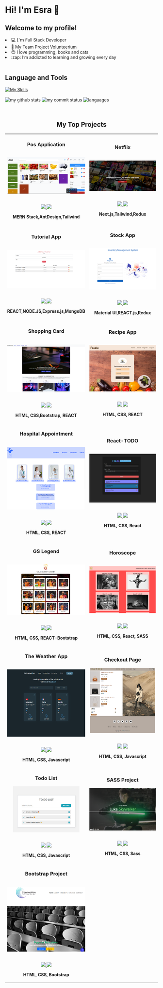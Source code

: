 <h1> Hi! I'm Esra 👋</h1>
<h2> Welcome to my profile! </h2> 

<li> 💻 𝖨'𝗆 𝖥ull Stack Developer </li>
<li> 🧠 My Team Project <a href="https://volunteerium.com/">Volunteerium </a> 
</li>
<li> 😍 I love programming, books and cats </li>
<li> :zap: I’m addicted to learning and growing every day</li>

<br/>
<h2>Language and Tools</h2>

[![My Skills](https://skillicons.dev/icons?i=html,css,js,react,vue,sass,bootstrap,tailwind,vscode,postman,github,linux,figma,nodejs,expressjs,mongodb&theme=dark&perline=5)](https://skillicons.dev)
<br/>
<br/>
<img src="https://github-readme-stats.vercel.app/api?username=eflatuna&theme=chartreuse-dark" alt="my github stats" width="33%"/>
<img src="https://github-readme-streak-stats.herokuapp.com/?user=eflatuna&theme=chartreuse-dark" alt="my commit status" width="33%"/>
<img src="https://github-readme-stats.vercel.app/api/top-langs/?username=eflatuna&theme=chartreuse-dark&layout=compact" alt="languages" width="30%">
<br/>

</br>
<h2 align="center">My Top Projects</h2>


<div align="center">
	<table>
		 <tr>
<!-- 			 <td width="50%">
				<h3 align="center">Tutorial App</h3>
				<br/>
				<div align="center">  
					<a href="https://tutorial-app-fawn.vercel.app/" >
						<img src="./img/tutorial.png" alt="project 1 target="_blank"" height="100%" />
					</a>
					<br/>
					<br/>
					<p>
						<a href="https://github.com/eflatuna/Tutorial_app" target="_blank">
							<img src="https://img.shields.io/badge/Repo-lightgrey?style=for-the-badge&logo=github"/>
						</a>  
						<a href="https://tutorial-app-fawn.vercel.app/" target="_blank">
              <img src="https://img.shields.io/badge/Live-lightgrey?style=for-the-badge&color=0892d0"/>
						</a>
					</p>
					<p><strong> REACT,NODE.JS,Express.js,MongoDB  </strong></p>
          <p>
					</p>
				</div>
			</td> -->
			  <td width="50%">
				<h3 align="center">Pos Application</h3>
				<br/>
				<div align="center">  
					<a href="https://mern-pos-application-client007.onrender.com/" >
						<img src="./img/pos_application.png" alt="project 1 target="_blank"" height="100%" />
					</a>
					<br/>
					<br/>
					<p>
						<a href="https://github.com/eflatuna/mern_pos_application" target="_blank">
							<img src="https://img.shields.io/badge/Repo-lightgrey?style=for-the-badge&logo=github"/>
						</a>  
						<a href="https://mern-pos-application-client007.onrender.com/" target="_blank">
              <img src="https://img.shields.io/badge/Live-lightgrey?style=for-the-badge&color=0892d0"/>
						</a>
					</p>
					<p><strong>MERN Stack,AntDesign,Tailwind</strong></p>
          <p>
					</p>
				</div>
			</td>
	 <td width="50%">
				<h3 align="center">Netflix</h3>
				<br/>
				<div align="center">  
					<a href="https://netflix-two-gilt.vercel.app/" >
						<img src="./img/netflix1.png" alt="project 1 target="_blank"" height="100%" />
					</a>
					<br/>
					<br/>
					<p>
						<a href="https://github.com/eflatuna/netflix" target="_blank">
							<img src="https://img.shields.io/badge/Repo-lightgrey?style=for-the-badge&logo=github"/>
						</a>  
						<a href="https://netflix-two-gilt.vercel.app/" target="_blank">
              <img src="https://img.shields.io/badge/Live-lightgrey?style=for-the-badge&color=0892d0"/>
						</a>
					</p>
					<p><strong>Next.js,Tailwind,Redux </strong></p>
          <p>
					</p>
				</div>
			</td>
    </tr>
 <tr> <td width="50%">
	 <h3 align="center">Tutorial App</h3>
				<br/>
				<div align="center">  
                                       <a href="https://tutorial-app-fawn.vercel.app/" >
						<img src="./img/tutorial.png" alt="project 1 target="_blank"" height="100%" />
					</a>
					<br/>
					<br/>
					<p>
			<a href="https://github.com/eflatuna/Tutorial_app" target="_blank">
							<img src="https://img.shields.io/badge/Repo-lightgrey?style=for-the-badge&logo=github"/>
						</a>  
						<a href="https://tutorial-app-fawn.vercel.app/" target="_blank">
              <img src="https://img.shields.io/badge/Live-lightgrey?style=for-the-badge&color=0892d0"/>
						</a>
					</p>
						<p><strong> REACT,NODE.JS,Express.js,MongoDB  </strong></p>
          <p>
					</p>
				</div>
			</td>
	 <td width="50%">
				<h3 align="center">Stock App</h3>
				<br/>
				<div align="center">  
					<a href="https://stock-app.vercel.app/" >
						<img src="./img/stock.png" alt="project 1 target="_blank"" height="100%" />
					</a>
					<br/>
					<br/>
					<p>
						<a href="https://github.com/eflatuna/Stock_App" target="_blank">
							<img src="https://img.shields.io/badge/Repo-lightgrey?style=for-the-badge&logo=github"/>
						</a>  
						<a href="https://stock-app.vercel.app/" target="_blank">
              <img src="https://img.shields.io/badge/Live-lightgrey?style=for-the-badge&color=0892d0"/>
						</a>
					</p>
					<p><strong>Material UI,REACT.js,Redux </strong></p>
          <p>
					</p>
				</div>
			</td>
    </tr>	

  
 <tr> <td width="50%">
				<h3 align="center">Shopping Card</h3>
				<br/>
				<div align="center">  
					<a href="https://card-project-efla.netlify.app/" >
						<img src="./img/card_project.png" alt="project 1 target="_blank"" height="100%" />
					</a>
					<br/>
					<br/>
					<p>
						<a href="https://github.com/eflatuna/Card_Project" target="_blank">
							<img src="https://img.shields.io/badge/Repo-lightgrey?style=for-the-badge&logo=github"/>
						</a>  
						<a href="https://card-project-efla.netlify.app/" target="_blank">
              <img src="https://img.shields.io/badge/Live-lightgrey?style=for-the-badge&color=0892d0"/>
						</a>
					</p>
					<p><strong>HTML, CSS,Bootstrap, REACT  </strong></p>
          <p>
					</p>
				</div>
			</td>
	 <td width="50%">
				<h3 align="center">Recipe App</h3>
				<br/>
				<div align="center">  
					<a href="https://recipeapp-taupe.vercel.app/" >
						<img src="./img/recipe.png" alt="project 1 target="_blank"" height="100%" />
					</a>
					<br/>
					<br/>
					<p>
						<a href="https://github.com/eflatuna/Recipe_App" target="_blank">
							<img src="https://img.shields.io/badge/Repo-lightgrey?style=for-the-badge&logo=github"/>
						</a>  
						<a href="https://recipeapp-taupe.vercel.app/" target="_blank">
              <img src="https://img.shields.io/badge/Live-lightgrey?style=for-the-badge&color=0892d0"/>
						</a>
					</p>
					<p><strong>HTML, CSS, REACT  </strong></p>
          <p>
					</p>
				</div>
			</td>
    </tr>	
  
 <tr><td width="50%">
				<h3 align="center">Hospital Appointment</h3>
				<br/>
				<div align="center">  
					<a href="https://hospital-appointment-efla.netlify.app/" >
						<img src="./img/hospital3..png" alt="project 1 target="_blank"" height="100%" />
					</a>
					<br/>
					<br/>
					<p>
						<a href="https://github.com/eflatuna/Hospital_Appointment" target="_blank">
							<img src="https://img.shields.io/badge/Repo-lightgrey?style=for-the-badge&logo=github"/>
						</a>  
						<a href="https://hospital-appointment-efla.netlify.app/" target="_blank">
              <img src="https://img.shields.io/badge/Live-lightgrey?style=for-the-badge&color=0892d0"/>
						</a>
					</p>
					<p><strong>HTML, CSS, REACT  </strong></p>
          <p>
					</p>
				</div>
			</td>
			<td width="50%">
				<h3 align="center">React-TODO</h3>
                                 <br/>
				<div align="center" >  
					<a href='https://react-todo-app-efla.netlify.app/' target="_blank">
						<img src="./img/todo-app.png" alt="project 2" height="100%" margin-bottom="30px" />
					</a>
					<br/>
					<br/>
					<p>
						<a href="https://github.com/eflatuna/react_todo_app" target="_blank">
							<img src="https://img.shields.io/badge/Repo-lightgrey?style=for-the-badge&logo=github"/>
						</a>  
						<a href="https://react-todo-app-efla.netlify.app/" target="_blank">
							<img src="https://img.shields.io/badge/Live-lightgrey?style=for-the-badge&color=0892d0"/>
						</a>	
					</p>
					 <p><strong>HTML, CSS, React </strong></p>
					<p> </p>
				</div>
        </tr>	
	
<tr>
			<td width="50%">
				<h3 align="center">GS Legend</h3>
				<br/>
				<div align="center">  
					<a href="https://gs-legend.vercel.app/" >
						<img src="./img/gs-legend.png" alt="project 1 target="_blank"" height="100%" />
					</a>
					<br/>
					<br/>
					<p>
						<a href="https://github.com/eflatuna/GS_Legend" target="_blank">
							<img src="https://img.shields.io/badge/Repo-lightgrey?style=for-the-badge&logo=github"/>
						</a>  
						<a href="https://gs-legend.vercel.app/" target="_blank">
              <img src="https://img.shields.io/badge/Live-lightgrey?style=for-the-badge&color=0892d0"/>
						</a>
					</p>
					<p><strong>HTML, CSS, REACT-Bootstrap </strong></p>
          <p>
					</p>
				</div>
			</td>
			<td width="50%">
				<h3 align="center">Horoscope</h3>
                                 <br/>
				<div align="center" >  
					<a href='https://horoscope-eflaa.netlify.app/' target="_blank">
						<img src="./img/horoscope2.png" alt="project 2" height="100%" margin-bottom="30px" />
					</a>
					<br/>
					<br/>
					<p>
						<a href="https://github.com/eflatuna/Horoscope" target="_blank">
							<img src="https://img.shields.io/badge/Repo-lightgrey?style=for-the-badge&logo=github"/>
						</a>  
						<a href="https://horoscope-eflaa.netlify.app/" target="_blank">
							<img src="https://img.shields.io/badge/Live-lightgrey?style=for-the-badge&color=0892d0"/>
						</a>	
					</p>
					 <p><strong>HTML, CSS, React, SASS</strong></p>
					<p> </p>
				</div>
        </tr>	
		<tr>
			<td width="50%">
				<h3 align="center">The Weather App</h3>
				<br/>
				<div align="center">  
					<a href="https://the-weather-app-efla.netlify.app/" >
						<img src="./img/2024-02-21_20-43.png" alt="project 1 target="_blank"" height="100%" />
					</a>
					<br/>
					<br/>
					<p>
						<a href="https://github.com/eflatuna/The-Weather-App" target="_blank">
							<img src="https://img.shields.io/badge/Repo-lightgrey?style=for-the-badge&logo=github"/>
						</a>  
						<a href="https://the-weather-app-efla.netlify.app/" target="_blank">
              <img src="https://img.shields.io/badge/Live-lightgrey?style=for-the-badge&color=0892d0"/>
						</a>
					</p>
					<p><strong>HTML, CSS, Javascript</strong></p>
          <p>
					</p>
				</div>
			</td>
			<td width="50%">
				<h3 align="center">Checkout Page</h3>
				<div align="center" >  
					<a href='https://checkout-page-bags.netlify.app' target="_blank">
						<img src="./img/2024-02-21_16-05.png" alt="project 2" height="100%" />
					</a>
					<br>
					<br>
					<p>
						<a href="https://github.com/eflatuna/Checkout_Page_Project" target="_blank">
							<img src="https://img.shields.io/badge/Repo-lightgrey?style=for-the-badge&logo=github"/>
						</a>  
						<a href="https://checkout-page-bags.netlify.app" target="_blank">
							<img src="https://img.shields.io/badge/Live-lightgrey?style=for-the-badge&color=0892d0"/>
						</a>	
					</p>
					 <p><strong>HTML, CSS, Javascript</strong></p>
					<p> </p>
				</div>
        </tr>
	    <tr>
            <td width="50%">
                <h3 align="center">Todo List</h3>
                <div align="center">  
                    <a href='https://ttodolistt-1.netlify.app' target="_blank">
                        <img src="./img/photo_2024-02-21_16-58-28.jpg" alt="project 4" width="85%" height="40%" />
                    </a>
                    <br>
                    <br>
                    <p>
                       <a href="https://github.com/eflatuna/ToDo_List" target="_blank">
							<img src="https://img.shields.io/badge/Repo-lightgrey?style=for-the-badge&logo=github"/>
						</a>  
						<a href="https://ttodolistt-1.netlify.app" target="_blank">
              <img src="https://img.shields.io/badge/Live-lightgrey?style=for-the-badge&color=0892d0"/>
						</a>
                    </p>
                    <p><strong>HTML, CSS, Javascript</strong></p>
		    <p></p>
                </div>	
            </td>
            <td width="50%">
                <h3 align="center">SASS Project</h3>
                <div align="center" >  
                    <a href='https://my-scss-project-efla.netlify.app/' target="_blank">
                        <img src="./img/2024-02-21_20-38.png" alt="project 3" height="100%" />
                    </a>
                    <br>
                    <br>
                    <p>
                        <a href="https://github.com/eflatuna/My_Scss_Project" target="_blank">
							<img src="https://img.shields.io/badge/Repo-lightgrey?style=for-the-badge&logo=github"/>
						</a>  
						<a href="https://my-scss-project-efla.netlify.app/" target="_blank">
							<img src="https://img.shields.io/badge/Live-lightgrey?style=for-the-badge&color=0892d0"/>
						</a>
                    </p>
                    <p><strong>HTML, CSS, Sass</strong></p>
		    <p></p>
                </div>
            </td>
        </tr>
	 

<tr>
			<td width="50%">
				<h3 align="center">Bootstrap Project</h3>
				<br/>
				<div align="center">  
					<a href="https://bbootstrap-pro1.netlify.app/" >
						<img src="./img/2024-02-21_20-25.png" alt="project 1 target="_blank"" height="100%" />
					</a>
					<br/>
					<br/>
					<p>
						<a href="https://github.com/eflatuna/Bootstrap_Project1" target="_blank">
							<img src="https://img.shields.io/badge/Repo-lightgrey?style=for-the-badge&logo=github"/>
						</a>  
						<a href="https://bbootstrap-pro1.netlify.app" target="_blank">
              <img src="https://img.shields.io/badge/Live-lightgrey?style=for-the-badge&color=0892d0"/>
						</a>
					</p>
					<p><strong>HTML, CSS, Bootstrap</strong></p>
          <p>
					</p>
				</div>
			</td>
        </tr>
	</table>
</div>
<br />
